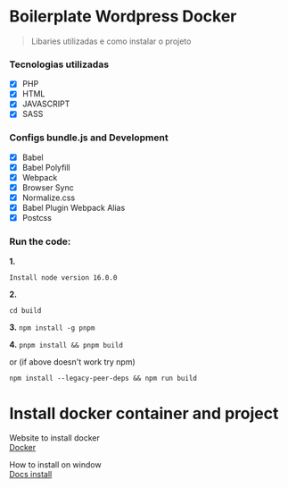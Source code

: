 # Boilerplate Wordpress Docker

> Libaries utilizadas e como instalar o projeto

### Tecnologias utilizadas

- [x] PHP
- [x] HTML
- [x] JAVASCRIPT
- [x] SASS

### Configs bundle.js and Development

- [x] Babel
- [x] Babel Polyfill
- [x] Webpack
- [x] Browser Sync
- [x] Normalize.css
- [x] Babel Plugin Webpack Alias
- [x] Postcss

### Run the code:

**1.**

`Install node version 16.0.0`

**2.**

`cd build`

**3.**
`npm install -g pnpm`

**4.**
`pnpm install && pnpm build`

or (if above doesn't work try npm)

`npm install --legacy-peer-deps && npm run build`

# Install docker container and project

Website to install docker <br>
[Docker](https://www.docker.com/)

How to install on window <br>
[Docs install](https://github.com/HallanCosta/boilerplate-wordpress-docker/blob/main/docs/installation-windows.md)
